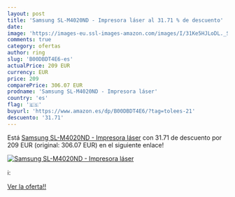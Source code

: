 ```yaml
---
layout: post
title: 'Samsung SL-M4020ND - Impresora láser al 31.71 % de descuento'
date: 
image: 'https://images-eu.ssl-images-amazon.com/images/I/31Ke5HJLoDL._SL200_.jpg'
comments: true
category: ofertas
author: ring
slug: 'B00DBDT4E6-es'
actualPrice: 209 EUR
currency: EUR
price: 209
comparePrice: 306.07 EUR
prodname: 'Samsung SL-M4020ND - Impresora láser'
country: 'es'
flag: '🇪🇸'
buyurl: 'https://www.amazon.es/dp/B00DBDT4E6/?tag=tolees-21'
descuento: '31.71'
---
```


Está [Samsung SL-M4020ND - Impresora láser](https://www.amazon.es/dp/B00DBDT4E6/?tag=tolees-21) con 31.71 de descuento por 209 EUR (original: 306.07 EUR) en el siguiente enlace!

[![Samsung SL-M4020ND - Impresora láser](https://images-eu.ssl-images-amazon.com/images/I/31Ke5HJLoDL._SL200_.jpg)](https://www.amazon.es/dp/B00DBDT4E6/?tag=tolees-21)

ℹ️:


[Ver la oferta!!](https://www.amazon.es/dp/B00DBDT4E6/?tag=tolees-21)
